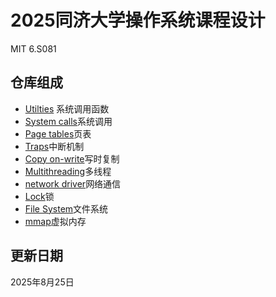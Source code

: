 # 2025同济大学操作系统课程设计

MIT 6.S081

## 仓库组成

* [Utilties](https://github.com/ycc250303/Operation_System_Course_Design/tree/utilties) 系统调用函数
* [System calls](https://github.com/ycc250303/Operation_System_Course_Design/tree/system-calls)系统调用
* [Page tables](https://github.com/ycc250303/Operation_System_Course_Design/tree/page-tables)页表
* [Traps](https://github.com/ycc250303/Operation_System_Course_Design/tree/traps)中断机制
* [Copy on-write](https://github.com/ycc250303/Operation_System_Course_Design/tree/traps)写时复制
* [Multithreading](https://github.com/ycc250303/Operation_System_Course_Design/tree/traps)多线程
* [network driver](https://github.com/ycc250303/Operation_System_Course_Design/tree/traps)网络通信
* [Lock](https://github.com/ycc250303/Operation_System_Course_Design/tree/traps)锁
* [File System](https://github.com/ycc250303/Operation_System_Course_Design/tree/traps)文件系统
* [mmap](https://github.com/ycc250303/Operation_System_Course_Design/tree/traps)虚拟内存
  
## 更新日期

2025年8月25日
